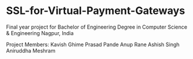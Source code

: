 # SSL-for-Virtual-Payment-Gateways

Final year project for Bachelor of Engineering Degree in Computer Science & Engineering
Nagpur, India

Project Members:
Kavish Ghime
Prasad Pande
Anup Rane
Ashish Singh
Aniruddha Meshram

